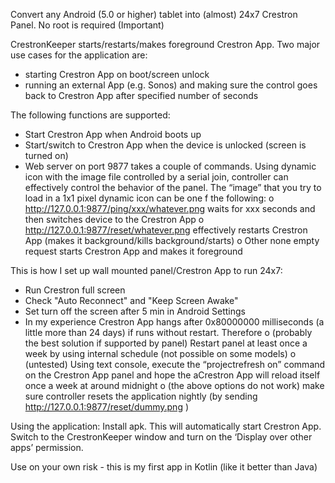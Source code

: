 Convert any Android (5.0 or higher) tablet into (almost) 24x7 Crestron Panel. No root is required (Important)

CrestronKeeper starts/restarts/makes foreground Crestron App. Two major use cases for the application are:
-	starting Crestron App on boot/screen unlock
-	running an external App (e.g. Sonos) and making sure the control goes back to Crestron App after specified number of seconds

The following functions are supported:
- Start Crestron App when Android boots up
- Start/switch to Crestron App when the device is unlocked (screen is turned on)
- Web server on port 9877 takes a couple of commands. Using dynamic icon with the image file controlled by a serial join, controller can effectively control the behavior of the panel. The “image” that you try to load in a 1x1 pixel dynamic icon can be one f the following:
     o	http://127.0.0.1:9877/ping/xxx/whatever.png waits for xxx seconds and then switches device to the Crestron App
     o	http://127.0.0.1:9877/reset/whatever.png effectively restarts Crestron App (makes it background/kills background/starts)
     o	Other none empty request starts Crestron App and  makes it foreground
     
This is how I set up wall mounted panel/Crestron App to run 24x7:
- Run Crestron full screen
- Check "Auto Reconnect" and "Keep Screen Awake"
- Set turn off the screen after 5 min in Android Settings
- In my experience Crestron App hangs after 0x80000000 milliseconds (a little more than 24 days) if runs without restart. Therefore
     o	(probably the best solution if supported by panel) Restart panel at least once a week by using internal schedule (not possible on some models)
     o	(untested) Using text console, execute the “projectrefresh on” command on the Crestron App panel and hope the aCrestron App will reload itself once a week at around midnight
     o	(the above options do not work) make sure controller resets the application nightly (by sending http://127.0.0.1:9877/reset/dummy.png )

Using the application:
Install apk. This will automatically start Crestron App. Switch to the CrestronKeeper window and turn on the ‘Display over other apps’ permission.

Use on your own risk - this is my first app in Kotlin (like it better than Java)